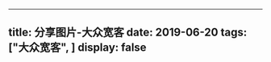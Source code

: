 
---
title:   分享图片-大众宽客
date: 2019-06-20
tags: ["大众宽客", ]
display: false
---




<script nonce="1792934412">

if (!window.__second_open__) {

document.getElementById('js_image_desc').innerHTML = "答案中有我最新版的沪深300估值图".replace(/\r/g,"").replace(/\n/g,"").replace(/\s/g,"&nbsp;");

}

</script>










